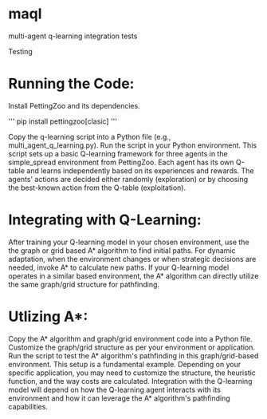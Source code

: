 # maql
 multi-agent q-learning integration tests

Testing 

# Running the Code:
Install PettingZoo and its dependencies.

'''
pip install pettingzoo[clasic]
'''

Copy the q-learning script into a Python file (e.g., multi_agent_q_learning.py).
Run the script in your Python environment.
This script sets up a basic Q-learning framework for three agents in the simple_spread environment from PettingZoo. Each agent has its own Q-table and learns independently based on its experiences and rewards. The agents' actions are decided either randomly (exploration) or by choosing the best-known action from the Q-table (exploitation).


# Integrating with Q-Learning:
After training your Q-learning model in your chosen environment, use the the graph or grid based A* algorithm to find initial paths.
For dynamic adaptation, when the environment changes or when strategic decisions are needed, invoke A* to calculate new paths.
If your Q-learning model operates in a similar based environment, the A* algorithm can directly utilize the same graph/grid structure for pathfinding.

# Utlizing A*:
Copy the A* algorithm and graph/grid environment code into a Python file.
Customize the graph/grid structure as per your environment or application.
Run the script to test the A* algorithm's pathfinding in this graph/grid-based environment.
This setup is a fundamental example. Depending on your specific application, you may need to customize the structure, the heuristic function, and the way costs are calculated. 
Integration with the Q-learning model will depend on how the Q-learning agent interacts with its environment and how it can leverage the A* algorithm's pathfinding capabilities.

